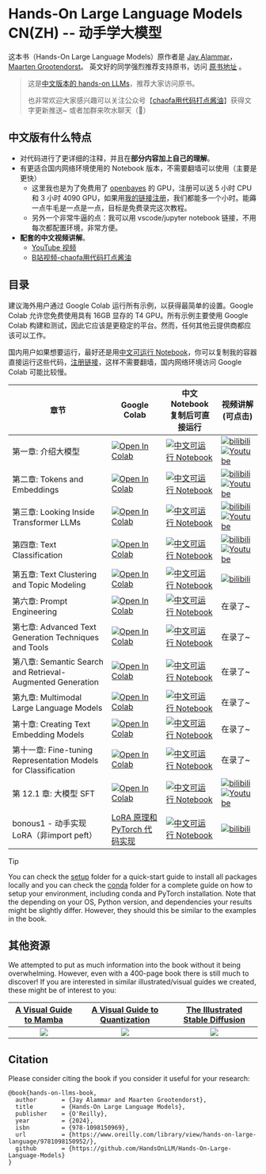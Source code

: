 ﻿# Hands-On Large Language Models CN(ZH)  -- 动手学大模型

这本书（Hands-On Large Language Models）原作者是 [Jay Alammar](https://www.linkedin.com/in/jalammar/)，[Maarten Grootendorst](https://www.linkedin.com/in/mgrootendorst/)。 英文好的同学强烈推荐支持原书，访问 [原书地址](https://github.com/HandsOnLLM/Hands-On-Large-Language-Models) 。


> 这是[中文版本的 hands-on LLMs](https://github.com/bbruceyuan/Hands-On-Large-Language-Models-CN)，推荐大家访问原书。
> 
> 也非常欢迎大家感兴趣可以关注公众号【[chaofa用代码打点酱油](https://mp.weixin.qq.com/s/WxLbKvW4_9g0ajQ0wGRruQ)】获得文字更新推送~ 或者加群来吹水聊天（🤣）


## 中文版有什么特点
- 对代码进行了更详细的注释，并且在**部分内容加上自己的理解**。
- 有更适合国内网络环境使用的 Notebook 版本，不需要翻墙可以使用（主要是更快）
  - 这里我也是为了免费用了 [openbayes](https://openbayes.com/console/signup?r=bbruceyuan_1o6b) 的 GPU，注册可以送 5 小时 CPU 和 3 小时 4090 GPU，如果用[我的链接注册](https://openbayes.com/console/signup?r=bbruceyuan_1o6b)，我们都能多一个小时。能薅一点牛毛是一点是一点，目标是免费录完这次教程。
  - 另外一个非常牛逼的点：我可以用 vscode/jupyter notebook 链接，不用每次都配置环境，非常方便。
- **配套的中文视频讲解**。
  - [YouTube 视频](https://www.youtube.com/watch?v=BvdAH38BCe8) 
  - [B站视频-chaofa用代码打点酱油](https://www.bilibili.com/video/BV16Am3Y4ES3/)


## 目录

建议海外用户通过 Google Colab 运行所有示例，以获得最简单的设置。Google Colab 允许您免费使用具有 16GB 显存的 T4 GPU。所有示例主要使用 Google Colab 构建和测试，因此它应该是更稳定的平台。然而，任何其他云提供商都应该可以工作。 

国内用户如果想要运行，最好还是用[中文可运行 Notebook](https://openbayes.com/console/bbruceyuan/containers/RhWOr6vTLN4)，你可以复制我的容器直接运行这些代码，[注册链接](https://openbayes.com/console/signup?r=bbruceyuan_1o6b)，这样不需要翻墙，国内网络环境访问 Google Colab 可能比较慢。


| 章节 | Google Colab | 中文 Notebook<br/>复制后可直接运行| 视频讲解 <br/> (可点击)|
|---|---|------|------|
| 第一章: 介绍大模型  | [![Open In Colab](https://colab.research.google.com/assets/colab-badge.svg)](https://colab.research.google.com/github/HandsOnLLM/Hands-On-Large-Language-Models/blob/main/chapter01/Chapter%201%20-%20Introduction%20to%20Language%20Models.ipynb)   | [![中文可运行 Notebook](https://img.shields.io/badge/notebook-openbayes%E5%B9%B3%E5%8F%B0-pink)](https://openbayes.com/console/bbruceyuan/containers/pfiQnfIjPo6) | [![bilibili](https://img.shields.io/badge/dynamic/json?label=views&style=social&logo=bilibili&query=data.stat.view&url=https%3A%2F%2Fapi.bilibili.com%2Fx%2Fweb-interface%2Fview%3Fbvid%3DBV16Am3Y4ES3)](https://www.bilibili.com/video/BV16Am3Y4ES3/)<br />[![Youtube](https://img.shields.io/youtube/views/BvdAH38BCe8?style=social)](https://www.youtube.com/watch?v=BvdAH38BCe8) |
| 第二章: Tokens and Embeddings  | [![Open In Colab](https://colab.research.google.com/assets/colab-badge.svg)](https://colab.research.google.com/github/HandsOnLLM/Hands-On-Large-Language-Models/blob/main/chapter02/Chapter%202%20-%20Tokens%20and%20Token%20Embeddings.ipynb)  | [![中文可运行 Notebook](https://img.shields.io/badge/notebook-openbayes%E5%B9%B3%E5%8F%B0-pink)](https://openbayes.com/console/bbruceyuan/containers/LkZZVWNf0F4) | [![bilibili](https://img.shields.io/badge/dynamic/json?label=views&style=social&logo=bilibili&query=data.stat.view&url=https%3A%2F%2Fapi.bilibili.com%2Fx%2Fweb-interface%2Fview%3Fbvid%3DBV1yRB8YwEBt)](https://www.bilibili.com/video/BV1yRB8YwEBt/)<br /> [![Youtube](https://img.shields.io/youtube/views/cC9W0Yv2p_k?style=social)](https://www.youtube.com/watch?v=cC9W0Yv2p_k)|
| 第三章: Looking Inside Transformer LLMs  | [![Open In Colab](https://colab.research.google.com/assets/colab-badge.svg)](https://colab.research.google.com/github/HandsOnLLM/Hands-On-Large-Language-Models/blob/main/chapter03/Chapter%203%20-%20Looking%20Inside%20LLMs.ipynb)  | [![中文可运行 Notebook](https://img.shields.io/badge/notebook-openbayes%E5%B9%B3%E5%8F%B0-pink)](https://openbayes.com/console/bbruceyuan/containers/N8TSxf4B7ux) | [![bilibili](https://img.shields.io/badge/dynamic/json?label=views&style=social&logo=bilibili&query=data.stat.view&url=https%3A%2F%2Fapi.bilibili.com%2Fx%2Fweb-interface%2Fview%3Fbvid%3DBV1ZDqfYYEyB)](https://www.bilibili.com/video/BV1ZDqfYYEyB/)<br /> [![Youtube](https://img.shields.io/youtube/views/YbE-kQOaHoM?style=social)](https://www.youtube.com/watch?v=YbE-kQOaHoM) |  
| 第四章: Text Classification  | [![Open In Colab](https://colab.research.google.com/assets/colab-badge.svg)](https://colab.research.google.com/github/HandsOnLLM/Hands-On-Large-Language-Models/blob/main/chapter04/Chapter%204%20-%20Text%20Classification.ipynb)  | [![中文可运行 Notebook](https://img.shields.io/badge/notebook-openbayes%E5%B9%B3%E5%8F%B0-pink)](https://openbayes.com/console/bbruceyuan/containers/jeIPTPLojfo) | [![bilibili](https://img.shields.io/badge/dynamic/json?label=views&style=social&logo=bilibili&query=data.stat.view&url=https%3A%2F%2Fapi.bilibili.com%2Fx%2Fweb-interface%2Fview%3Fbvid%3DBV1Zx6hYoEDe)](https://www.bilibili.com/video/BV1Zx6hYoEDe/)<br /> [![Youtube](https://img.shields.io/youtube/views/ClsD01EqnLY)](https://www.youtube.com/watch?v=ClsD01EqnLY)|
| 第五章: Text Clustering and Topic Modeling  | [![Open In Colab](https://colab.research.google.com/assets/colab-badge.svg)](https://colab.research.google.com/github/HandsOnLLM/Hands-On-Large-Language-Models/blob/main/chapter05/Chapter%205%20-%20Text%20Clustering%20and%20Topic%20Modeling.ipynb)  | [![中文可运行 Notebook](https://img.shields.io/badge/notebook-openbayes%E5%B9%B3%E5%8F%B0-pink)](https://openbayes.com/console/bbruceyuan/containers/Qnc6Zlkkc5A) | [![bilibili](https://img.shields.io/badge/dynamic/json?label=views&style=social&logo=bilibili&query=data.stat.view&url=https%3A%2F%2Fapi.bilibili.com%2Fx%2Fweb-interface%2Fview%3Fbvid%3DBV1nLcVePEJV)](https://www.bilibili.com/video/BV1nLcVePEJV/)<br /> |
| 第六章: Prompt Engineering  | [![Open In Colab](https://colab.research.google.com/assets/colab-badge.svg)](https://colab.research.google.com/github/HandsOnLLM/Hands-On-Large-Language-Models/blob/main/chapter06/Chapter%206%20-%20Prompt%20Engineering.ipynb)  | [![中文可运行 Notebook](https://img.shields.io/badge/notebook-openbayes%E5%B9%B3%E5%8F%B0-pink)](https://openbayes.com/console/signup?r=bbruceyuan_1o6b) | 在录了~ |
| 第七章: Advanced Text Generation Techniques and Tools  | [![Open In Colab](https://colab.research.google.com/assets/colab-badge.svg)](https://colab.research.google.com/github/HandsOnLLM/Hands-On-Large-Language-Models/blob/main/chapter07/Chapter%207%20-%20Advanced%20Text%20Generation%20Techniques%20and%20Tools.ipynb)  | [![中文可运行 Notebook](https://img.shields.io/badge/notebook-openbayes%E5%B9%B3%E5%8F%B0-pink)](https://openbayes.com/console/signup?r=bbruceyuan_1o6b) | 在录了~ |  
| 第八章: Semantic Search and Retrieval-Augmented Generation  | [![Open In Colab](https://colab.research.google.com/assets/colab-badge.svg)](https://colab.research.google.com/github/HandsOnLLM/Hands-On-Large-Language-Models/blob/main/chapter08/Chapter%208%20-%20Semantic%20Search.ipynb)  | [![中文可运行 Notebook](https://img.shields.io/badge/notebook-openbayes%E5%B9%B3%E5%8F%B0-pink)](https://openbayes.com/console/signup?r=bbruceyuan_1o6b) | 在录了~ |
| 第九章: Multimodal Large Language Models  | [![Open In Colab](https://colab.research.google.com/assets/colab-badge.svg)](https://colab.research.google.com/github/HandsOnLLM/Hands-On-Large-Language-Models/blob/main/chapter09/Chapter%209%20-%20Multimodal%20Large%20Language%20Models.ipynb)  | [![中文可运行 Notebook](https://img.shields.io/badge/notebook-openbayes%E5%B9%B3%E5%8F%B0-pink)](https://openbayes.com/console/signup?r=bbruceyuan_1o6b) | 在录了~ |
| 第十章: Creating Text Embedding Models  | [![Open In Colab](https://colab.research.google.com/assets/colab-badge.svg)](https://colab.research.google.com/github/HandsOnLLM/Hands-On-Large-Language-Models/blob/main/chapter10/Chapter%2010%20-%20Creating%20Text%20Embedding%20Models.ipynb)  | [![中文可运行 Notebook](https://img.shields.io/badge/notebook-openbayes%E5%B9%B3%E5%8F%B0-pink)](https://openbayes.com/console/signup?r=bbruceyuan_1o6b) | 在录了~ |
| 第十一章: Fine-tuning Representation Models for Classification  | [![Open In Colab](https://colab.research.google.com/assets/colab-badge.svg)](https://colab.research.google.com/github/HandsOnLLM/Hands-On-Large-Language-Models/blob/main/chapter11/Chapter%2011%20-%20Fine-Tuning%20BERT.ipynb)  |[![中文可运行 Notebook](https://img.shields.io/badge/notebook-openbayes%E5%B9%B3%E5%8F%B0-pink)](https://openbayes.com/console/signup?r=bbruceyuan_1o6b) | 在录了~ |
| 第 12.1 章: 大模型 SFT  | [![Open In Colab](https://colab.research.google.com/assets/colab-badge.svg)](https://colab.research.google.com/github/HandsOnLLM/Hands-On-Large-Language-Models/blob/main/chapter12/Chapter%2012%20-%20Fine-tuning%20Generation%20Models.ipynb)  | [![中文可运行 Notebook](https://img.shields.io/badge/notebook-openbayes%E5%B9%B3%E5%8F%B0-pink)](https://openbayes.com/console/bbruceyuan/containers/OPg9Oo99ET6) | [![bilibili](https://img.shields.io/badge/dynamic/json?label=views&style=social&logo=bilibili&query=data.stat.view&url=https%3A%2F%2Fapi.bilibili.com%2Fx%2Fweb-interface%2Fview%3Fbvid%3DBV1NM1tY3Eu5)](https://www.bilibili.com/video/BV1NM1tY3Eu5/)<br />[![Youtube](https://img.shields.io/youtube/views/ZN_tfSTTBho?style=social)](https://www.youtube.com/watch?v=ZN_tfSTTBho) |
| bonous1 - 动手实现 LoRA（非import peft） | [LoRA 原理和 PyTorch 代码实现](https://bruceyuan.com/hands-on-code/hands-on-lora.html) | [![中文可运行 Notebook](https://img.shields.io/badge/notebook-openbayes%E5%B9%B3%E5%8F%B0-pink)](https://openbayes.com/console/bbruceyuan/containers/dqZ35wOdmzh) | [![bilibili](https://img.shields.io/badge/dynamic/json?label=views&style=social&logo=bilibili&query=data.stat.view&url=https%3A%2F%2Fapi.bilibili.com%2Fx%2Fweb-interface%2Fview%3Fbvid%3DBV1fHmkYyE2w)](https://www.bilibili.com/video/BV1fHmkYyE2w/)<br /> | 


> [!TIP]
> You can check the [setup](.setup/) folder for a quick-start guide to install all packages locally and you can check the [conda](.setup/conda/) folder for a complete guide on how to setup your environment, including conda and PyTorch installation.
> Note that the depending on your OS, Python version, and dependencies your results might be slightly differ. However, they
> should this be similar to the examples in the book. 

## 其他资源

We attempted to put as much information into the book without it being overwhelming. However, even with a 400-page book there is still much to discover! If you are interested in similar illustrated/visual guides we created, these might be of interest to you:

| [A Visual Guide to Mamba](https://newsletter.maartengrootendorst.com/p/a-visual-guide-to-mamba-and-state)             |  [A Visual Guide to Quantization](https://newsletter.maartengrootendorst.com/p/a-visual-guide-to-quantization) | [The Illustrated Stable Diffusion](https://jalammar.github.io/illustrated-stable-diffusion/) |
:-------------------------:|:-------------------------:|:-------------------------:
![](images/mamba.png)  |  ![](images/quant.png) |  ![](images/diffusion.png)


## Citation

Please consider citing the book if you consider it useful for your research:

```
@book{hands-on-llms-book,
  author       = {Jay Alammar and Maarten Grootendorst},
  title        = {Hands-On Large Language Models},
  publisher    = {O'Reilly},
  year         = {2024},
  isbn         = {978-1098150969},
  url          = {https://www.oreilly.com/library/view/hands-on-large-language/9781098150952/},
  github       = {https://github.com/HandsOnLLM/Hands-On-Large-Language-Models}
}
```
